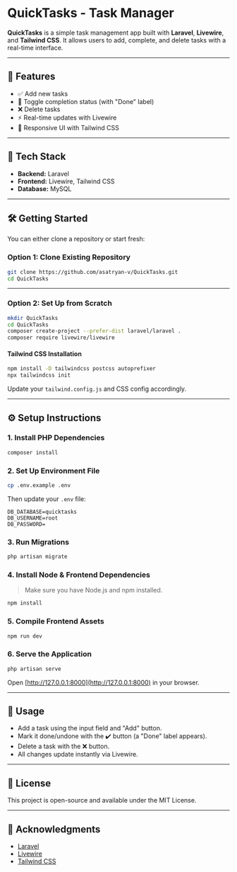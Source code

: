 # QuickTasks - Task Manager

**QuickTasks** is a simple task management app built with **Laravel**, **Livewire**, and **Tailwind CSS**. It allows users to add, complete, and delete tasks with a real-time interface.

---

## 🚀 Features

- ✅ Add new tasks
- 🔁 Toggle completion status (with "Done" label)
- ❌ Delete tasks
- ⚡ Real-time updates with Livewire
- 💅 Responsive UI with Tailwind CSS

---

## 🧰 Tech Stack

- **Backend:** Laravel
- **Frontend:** Livewire, Tailwind CSS
- **Database:** MySQL

---

## 🛠️ Getting Started

You can either clone a repository or start fresh:

### Option 1: Clone Existing Repository

```bash
git clone https://github.com/asatryan-v/QuickTasks.git
cd QuickTasks
```

---

### Option 2: Set Up from Scratch

```bash
mkdir QuickTasks
cd QuickTasks
composer create-project --prefer-dist laravel/laravel .
composer require livewire/livewire
```

#### Tailwind CSS Installation

```bash
npm install -D tailwindcss postcss autoprefixer
npx tailwindcss init
```

Update your `tailwind.config.js` and CSS config accordingly.

---

## ⚙️ Setup Instructions

### 1. Install PHP Dependencies

```bash
composer install
```

### 2. Set Up Environment File

```bash
cp .env.example .env
```

Then update your `.env` file:

```env
DB_DATABASE=quicktasks
DB_USERNAME=root
DB_PASSWORD=
```

### 3. Run Migrations

```bash
php artisan migrate
```

### 4. Install Node & Frontend Dependencies

> Make sure you have Node.js and npm installed.

```bash
npm install
```

### 5. Compile Frontend Assets

```bash
npm run dev
```

### 6. Serve the Application

```bash
php artisan serve
```

Open [http://127.0.0.1:8000](http://127.0.0.1:8000) in your browser.

---

## 🧪 Usage

- Add a task using the input field and "Add" button.
- Mark it done/undone with the ✔️ button (a "Done" label appears).
- Delete a task with the ❌ button.
- All changes update instantly via Livewire.

---

## 📄 License

This project is open-source and available under the MIT License.

---

## 🙏 Acknowledgments

- [Laravel](https://laravel.com/)
- [Livewire](https://laravel-livewire.com/)
- [Tailwind CSS](https://tailwindcss.com/)
